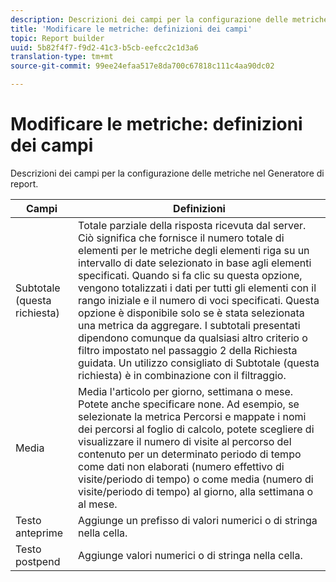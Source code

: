 ```yaml
---
description: Descrizioni dei campi per la configurazione delle metriche nel Generatore di report.
title: 'Modificare le metriche: definizioni dei campi'
topic: Report builder
uuid: 5b82f4f7-f9d2-41c3-b5cb-eefcc2c1d3a6
translation-type: tm+mt
source-git-commit: 99ee24efaa517e8da700c67818c111c4aa90dc02

---
```



# Modificare le metriche: definizioni dei campi

Descrizioni dei campi per la configurazione delle metriche nel Generatore di report.

| Campi | Definizioni |
|--- |--- |
| Subtotale (questa richiesta) | Totale parziale della risposta ricevuta dal server. Ciò significa che fornisce il numero totale di elementi per le metriche degli elementi riga su un intervallo di date selezionato in base agli elementi specificati. Quando si fa clic su questa opzione, vengono totalizzati i dati per tutti gli elementi con il rango iniziale e il numero di voci specificati.  Questa opzione è disponibile solo se è stata selezionata una metrica da aggregare. I subtotali presentati dipendono comunque da qualsiasi altro criterio o filtro impostato nel passaggio 2 della Richiesta guidata. Un utilizzo consigliato di Subtotale (questa richiesta) è in combinazione con il filtraggio. |
| Media | Media l&#39;articolo per giorno, settimana o mese. Potete anche specificare none.  Ad esempio, se selezionate la metrica Percorsi e mappate i nomi dei percorsi al foglio di calcolo, potete scegliere di visualizzare il numero di visite al percorso del contenuto per un determinato periodo di tempo come dati non elaborati (numero effettivo di visite/periodo di tempo) o come media (numero di visite/periodo di tempo) al giorno, alla settimana o al mese. |
| Testo anteprime | Aggiunge un prefisso di valori numerici o di stringa nella cella. |
| Testo postpend | Aggiunge valori numerici o di stringa nella cella. |
